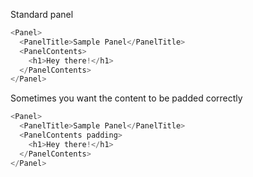 Standard panel

```js
<Panel>
  <PanelTitle>Sample Panel</PanelTitle>
  <PanelContents>
    <h1>Hey there!</h1>
  </PanelContents>
</Panel>
```

Sometimes you want the content to be padded correctly
```js
<Panel>
  <PanelTitle>Sample Panel</PanelTitle>
  <PanelContents padding>
    <h1>Hey there!</h1>
  </PanelContents>
</Panel>
```

